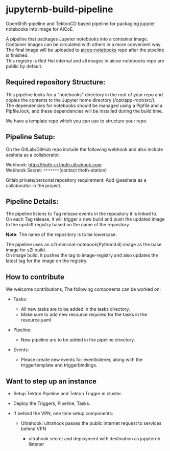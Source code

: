 # jupyternb-build-pipeline

OpenShift-pipeline and TektonCD based pipeline for packaging jupyter notebooks into image for AICoE.

A pipeline that packages Jupyter notebooks into a container image. Container images can be circulated with others in a more convenient way.<br>
The final image will be uploaded to [aicoe-notebooks](https://registry-console.upshift.redhat.com/registry#/images/aicoe-notebooks) repo after the pipeline is finished.<br>
This registry is Red Hat internal and all images in aicoe-notebooks repo are public by default.

## Required repository Structure:

This pipeline looks for a "notebooks" directory in the root of your repo and copies the contents to the Jupyter home directory (/opt/app-root/src/).<br>
The dependencies for notebooks should be managed using a Pipfile and a Pipfile.lock, and these dependencies will be installed during the build time.

We have a template repo which you can use to structure your repo.

## Pipeline Setup:

On the GitLab/GitHub repo include the following webhook and also include sesheta as a collaborator.

Webhook: <http://thoth-ci.thoth.ultrahook.com><br>
Webhook Secret: `*******`(contact thoth-station)

Gitlab private/personal repository requirement: Add @sesheta as a collaborator in the project.

## Pipeline Details:

The pipeline listens to Tag release events in the repository it is linked to.<br>
On each Tag release, it will trigger a new build and push the updated image to the upshift registry based on the name of the repository.

**Note**: The name of the repository is to be lowercase.

The pipeline uses an s2i-minimal-notebook(Python3.6) image as the base image for s2i build.<br>
On image build, it pushes the tag to image-registry and also updates the latest tag for the image on the registry.

## How to contribute

We welcome contributions, The following components can be worked on:

- Tasks:

  - All new tasks are to be added in the tasks directory.
  - Make sure to add new resource required for the tasks in the resource.yaml

- Pipeline:

  - New pipeline are to be added in the pipeline directory.

- Events:

  - Please create new events for eventlistener, along with the triggertemplate and triggerbindings.

## Want to step up an instance

- Setup Tekton Pipeline and Tekton Trigger in cluster.
- Deploy the Triggers, Pipeline, Tasks.
- If behind the VPN, one time setup components:

  - Ultrahook: ultrahook passes the public internet request to services behind VPN

    - ultrahook secret and deployment with destination as jupyternb listener
